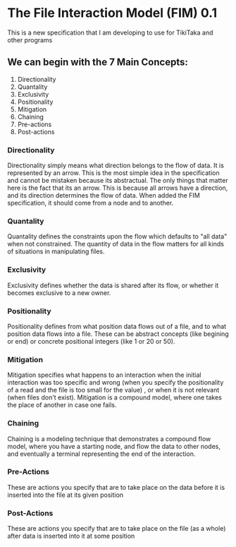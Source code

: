 # The File Interaction Model (FIM) 0.1
This is a new specification that I am developing to use for TikiTaka and other programs

## We can begin with the 7 Main Concepts:
1. Directionality
2. Quantality
3. Exclusivity
4. Positionality
5. Mitigation
6. Chaining
7. Pre-actions
8. Post-actions

### Directionality
Directionality simply means what direction belongs to the flow of data. It is represented by an arrow. This is the most simple idea in the specification and cannot be mistaken because its abstractual. The only things that matter here is the fact that its an arrow. This is because all arrows have a direction, and its direction determines the flow of data. When added the FIM specification, it should come from a node and to another.

### Quantality
Quantality defines the constraints upon the flow which defaults to "all data" when not constrained. The quantity of data in the flow matters for all kinds of situations in manipulating files.

### Exclusivity
Exclusivity defines whether the data is shared after its flow, or whether it becomes exclusive to a new owner.

### Positionality
Positionality defines from what position data flows out of a file, and to what position data flows into a file. These can be abstract concepts (like begining or end) or concrete positional integers (like 1 or 20 or 50).

### Mitigation
Mitigation specifies what happens to an interaction when the initial interaction was too specific and wrong (when you specify the positionality of a read and the file is too small for the value) , or when it is not relevant (when files don't exist). Mitigation is a compound model, where one takes the place of another in case one fails.

### Chaining
Chaining is a modeling technique that demonstrates a compound flow model, where you have a starting node, and flow the data to other nodes, and eventually a terminal representing the end of the interaction.

### Pre-Actions
These are actions you specify that are to take place on the data before it is inserted into the file at its given position

### Post-Actions
These are actions you specify that are to take place on the file (as a whole) after data is inserted into it at some position

